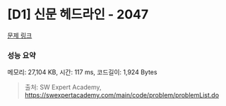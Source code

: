 # [D1] 신문 헤드라인 - 2047 

[문제 링크](https://swexpertacademy.com/main/code/problem/problemDetail.do?contestProbId=AV5QKsLaAy0DFAUq) 

### 성능 요약

메모리: 27,104 KB, 시간: 117 ms, 코드길이: 1,924 Bytes



> 출처: SW Expert Academy, https://swexpertacademy.com/main/code/problem/problemList.do